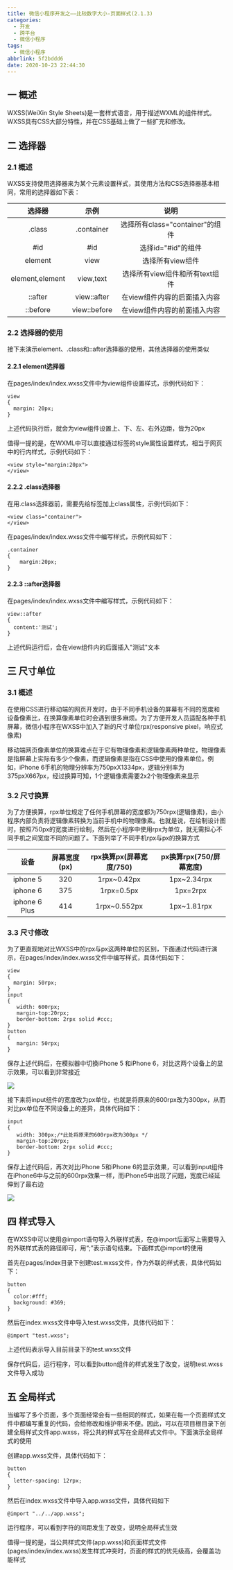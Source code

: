 ```yaml
---
title: 微信小程序开发之——比较数字大小-页面样式(2.1.3)
categories:
  - 开发
  - 跨平台
  - 微信小程序
tags:
  - 微信小程序
abbrlink: 5f2bddd6
date: 2020-10-23 22:44:30
---
```

## 一 概述

WXSS(WeiXin Style Sheets)是一套样式语言，用于描述WXML的组件样式。WXSS具有CSS大部分特性，并在CSS基础上做了一些扩充和修改。

<!--more-->

## 二 选择器

### 2.1 概述

WXSS支持使用选择器来为某个元素设置样式，其使用方法和CSS选择器基本相同，常用的选择器如下表：

|     选择器      |     示例     |              说明               |
| :-------------: | :----------: | :-----------------------------: |
|     .class      |  .container  | 选择所有class="container"的组件 |
|       #id       |     #id      |       选择id="#id"的组件        |
|     element     |     view     |        选择所有view组件         |
| element,element |  view,text   | 选择所有view组件和所有text组件  |
|     ::after     | view::after  |  在view组件内容的后面插入内容   |
|    ::before     | view::before |  在view组件内容的前面插入内容   |

### 2.2 选择器的使用

接下来演示element、.class和::after选择器的使用，其他选择器的使用类似

#### 2.2.1 element选择器 

在pages/index/index.wxss文件中为view组件设置样式，示例代码如下：

```
view
{
  margin: 20px;
}
```

上述代码执行后，就会为view组件设置上、下、左、右外边距，皆为20px

值得一提的是，在WXML中可以直接通过标签的style属性设置样式，相当于网页中的行内样式，示例代码如下：

```
<view style="margin:20px">
</view>
```

#### 2.2.2 .class选择器

在用.class选择器前，需要先给标签加上class属性，示例代码如下：

```
<view class="container">
</view>
```

在pages/index/index.wxss文件中编写样式，示例代码如下：

```
.container
{
	margin:20px;
}
```

#### 2.2.3 ::after选择器

在pages/index/index.wxss文件中编写样式，示例代码如下：

```
view::after
{
  content:'测试';
}
```

上述代码运行后，会在view组件内的后面插入"测试"文本

## 三 尺寸单位

### 3.1 概述

在使用CSS进行移动端的网页开发时，由于不同手机设备的屏幕有不同的宽度和设备像素比，在换算像素单位时会遇到很多麻烦。为了方便开发人员适配各种手机屏幕，微信小程序在WXSS中加入了新的尺寸单位rpx(responsive pixel，响应式像素)

移动端网页像素单位的换算难点在于它有物理像素和逻辑像素两种单位，物理像素是指屏幕上实际有多少个像素，而逻辑像素是指在CSS中使用的像素单位。例如，iPhone 6手机的物理分辨率为750pxX1334px，逻辑分别率为375pxX667px，经过换算可知，1个逻辑像素需要2x2个物理像素来显示

### 3.2 尺寸换算

为了方便换算，rpx单位规定了任何手机屏幕的宽度都为750rpx(逻辑像素)，由小程序内部负责将逻辑像素转换为当前手机中的物理像素。也就是说，在绘制设计图时，按照750px的宽度进行绘制，然后在小程序中使用rpx为单位，就无需担心不同手机之间宽度不同的问题了。下面列举了不同手机rpx与px的换算方式

|     设备      | 屏幕宽度(px) | rpx换算px(屏幕宽度/750) | px换算rpx(750/屏幕宽度) |
| :-----------: | :----------: | :---------------------: | :---------------------: |
|   iphone 5    |     320      |       1rpx~0.42px       |       1px~2.34rpx       |
|   iphone 6    |     375      |       1rpx=0.5px        |        1px=2rpx         |
| iphone 6 Plus |     414      |      1rpx~0.552px       |       1px~1.81rpx       |

### 3.3 尺寸修改

为了更直观地对比WXSS中的rpx与px这两种单位的区别，下面通过代码进行演示，在pages/index/index.wxss文件中编写样式，具体代码如下：

```
view
{
  margin: 50rpx;
}
input
{
   width: 600rpx;
   margin-top:20rpx;
   border-bottom: 2rpx solid #ccc;
}
button
{
   margin: 50rpx;
}
```

保存上述代码后，在模拟器中切换iPhone 5 和iPhone 6，对比这两个设备上的显示效果，可以看到非常接近

![][1]

接下来将input组件的宽度改为px单位，也就是将原来的600rpx改为300px，从而对比px单位在不同设备上的差异，具体代码如下：

```
input
{
   width: 300px;/*此处将原来的600rpx改为300px */
   margin-top:20rpx;
   border-bottom: 2rpx solid #ccc;
}
```

保存上述代码后，再次对比iPhone 5和iPhone 6的显示效果，可以看到input组件在iPhone6中与之前的600rpx效果一样，而iPhone5中出现了问题，宽度已经延伸到了最右边

![][2]

## 四 样式导入
在WXSS中可以使用@import语句导入外联样式表，在@import后面写上需要导入的外联样式表的路径即可，用“;”表示语句结束。下面样式@import的使用

首先在pages/index目录下创建test.wxss文件，作为外联的样式表，具体代码如下：

```
button
{
  color:#fff;
  background: #369;
}
```

然后在index.wxss文件中导入test.wxss文件，具体代码如下：

```
@import "test.wxss";
```

上述代码表示导入目前目录下的test.wxss文件

保存代码后，运行程序，可以看到button组件的样式发生了改变，说明test.wxss文件导入成功

## 五 全局样式

当编写了多个页面，多个页面经常会有一些相同的样式，如果在每一个页面样式文件中都编写重复的代码，会给修改和维护带来不便。因此，可以在项目根目录下创建全局样式文件app.wxss，将公共的样式写在全局样式文件中。下面演示全局样式的使用

创建app.wxss文件，具体代码如下：

```
button
{
  letter-spacing: 12rpx;
}
```

然后在index.wxss文件中导入app.wxss文件，具体代码如下

```
@import "../../app.wxss";
```

运行程序，可以看到字符的间距发生了改变，说明全局样式生效

值得一提的是，当公共样式文件(app.wxss)和页面样式文件(pages/index/index.wxss)发生样式冲突时，页面的样式的优先级高，会覆盖功能样式




[1]:https://cdn.jsdelivr.net/gh/PGzxc/CDN@master/blog-wechat/wechat-chicun-iphone5-6-compare-view.png
[2]:https://cdn.jsdelivr.net/gh/PGzxc/CDN@master/blog-wechat/wechat-chicun-rpx-px-diff-after.png